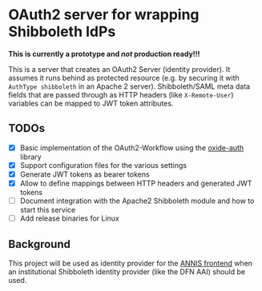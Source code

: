 # OAuth2 server for wrapping Shibboleth IdPs

**This is currently a prototype and *not* production ready!!!**

This is a server that creates an OAuth2 Server (identity provider).
It assumes it runs behind as protected resource (e.g. by securing it with `AuthType shibboleth` in an Apache 2 server). 
Shibboleth/SAML meta data fields that are passed through as HTTP headers (like `X-Remote-User`) variables can be mapped to JWT token attributes.

## TODOs

- [X] Basic implementation of the OAuth2-Workflow using the [oxide-auth](https://github.com/HeroicKatora/oxide-auth/) library
- [X] Support configuration files for the various settings
- [X] Generate JWT tokens as bearer tokens
- [X] Allow to define mappings between HTTP headers and generated JWT tokens
- [ ] Document integration with the Apache2 Shibboleth module and how to start this service
- [ ] Add release binaries for Linux

## Background

This project will be used as identity provider for the [ANNIS frontend](https://github.com/korpling/ANNIS) when an institutional Shibboleth identity provider (like the DFN AAI) should be used.
